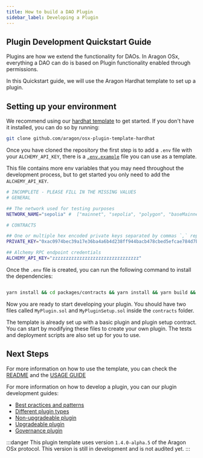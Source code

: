 ```yaml
---
title: How to build a DAO Plugin
sidebar_label: Developing a Plugin
---
```


## Plugin Development Quickstart Guide

Plugins are how we extend the functionality for DAOs. In Aragon OSx, everything a DAO can do is based on Plugin functionality enabled through permissions.

In this Quickstart guide, we will use the Aragon Hardhat template to set up a plugin.

## Setting up your environment

We recommend using our [hardhat template](https://github.com/aragon/osx-plugin-template-hardhat) to get started. If you don't have it installed, you can do so by running:

```bash
git clone github.com/aragon/osx-plugin-template-hardhat
```

Once you have cloned the repository the first step is to add a `.env` file with your `ALCHEMY_API_KEY`, there is a [`.env.example`](https://github.com/aragon/osx-plugin-template-hardhat/blob/main/.env.example) file you can use as a template.

This file contains more env variables that you may need throughout the development process, but to get started you only need to add the `ALCHEMY_API_KEY`.

```bash
# INCOMPLETE - PLEASE FILL IN THE MISSING VALUES
# GENERAL

## The network used for testing purposes
NETWORK_NAME="sepolia" #  ["mainnet", "sepolia", "polygon", "baseMainnet", "arbitrum"]

# CONTRACTS

## One or multiple hex encoded private keys separated by commas `,` replacing the hardhat default accounts.
PRIVATE_KEY="0xac0974bec39a17e36ba4a6b4d238ff944bacb478cbed5efcae784d7bf4f2ff80" # Default hardhat account 0 private key. DON'T USE FOR DEPLOYMENTS

## Alchemy RPC endpoint credentials
ALCHEMY_API_KEY="zzzzzzzzzzzzzzzzzzzzzzzzzzzzzzzz"
```

Once the `.env` file is created, you can run the following command to install the dependencies:

```bash

yarn install && cd packages/contracts && yarn install && yarn build && yarn typechain
```

Now you are ready to start developing your plugin. You should have two files called `MyPlugin.sol` and `MyPluginSetup.sol` inside the `contracts` folder.

The template is already set up with a basic plugin and plugin setup contract. You can start by modifying these files to create your own plugin. The tests and deployment scripts are also set up for you to use.

## Next Steps

For more information on how to use the template, you can check the [README](https://github.com/aragon/osx-plugin-template-hardhat/blob/main/README.md) and the [USAGE GUIDE](https://github.com/aragon/osx-plugin-template-hardhat/blob/main/USAGE_GUIDE.md)

For more information on how to develop a plugin, you can our plugin development guides:

- [Best practices and patterns](./01-best-practices.md)
- [Different plugin types](./02-plugin-types.md)
- [Non-upgradeable plugin](./03-non-upgradeable-plugin/index.md)
- [Upgradeable plugin](./04-upgradeable-plugin/index.md)
- [Governance plugin](./05-governance-plugins/index.md)

:::danger
This plugin template uses version `1.4.0-alpha.5` of the Aragon OSx protocol. This version is still in development and is not audited yet.
:::
